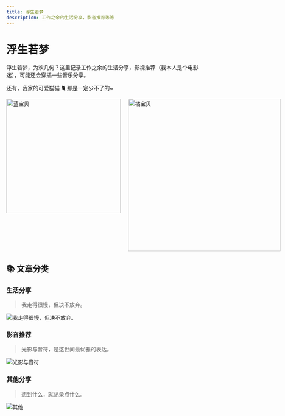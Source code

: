 ```yaml
---
title: 浮生若梦
description: 工作之余的生活分享，影音推荐等等
---
```


# 浮生若梦

浮生若梦，为欢几何？这里记录工作之余的生活分享，影视推荐（我本人是个电影迷），可能还会穿插一些音乐分享。

还有，我家的可爱猫猫 🐈 那是一定少不了的~

<div style="display: flex; gap: 20px;">
  <img src="/images/life/My cat.png" alt="蓝宝贝" width="300" class="doc-image">
  <img src="/images/life/xiaoju_anime.png" alt="橘宝贝" width="400" class="doc-image">
</div>

## 📚 文章分类

### 生活分享

> 我走得很慢，但决不放弃。

<img src="/images/life/run by the sea.jpeg" alt="我走得很慢，但决不放弃。" class="doc-image">

### 影音推荐

> 光影与音符，是这世间最优雅的表达。

<img src="/images/life/film and music.jpeg" alt="光影与音符" class="doc-image">

### 其他分享

> 想到什么，就记录点什么。

<img src="/images/life/other.jpeg" alt="其他" class="doc-image">

